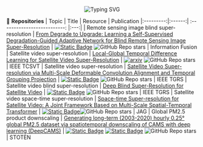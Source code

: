 <p align="center">
<img src="https://readme-typing-svg.herokuapp.com?font=Fira+Code&weight=800&pause=1000&center=true&vCenter=true&repeat=false&width=435&lines=Zooming+Earth+Eyes" alt="Typing SVG" />
</p>

🌱 **Repositories**
|   Topic   |     Title     |    Resource  | Publication
|:---------:|:------:|             :--------------------------:                     |:---:|
|   Remote sensing image blind super-resolution  |   [From Degrade to Upgrade: Learning a Self-Supervised Degradation-Guided Adaptive Network for Blind Remote Sensing Image Super-Resolution](https://www.sciencedirect.com/science/article/pii/S1566253523001100) | [![Static Badge](https://img.shields.io/badge/PDF-Download-blue])](https://github.com/XY-boy/DRSR/blob/main/img/XY-IF.pdf) ![GitHub Repo stars](https://img.shields.io/github/stars/XY-boy/DRSR?style=social) | Information Fusion
|   Satellite video super-resolution  |   [Local-Global Temporal Difference Learning for Satellite Video Super-Resolution](https://www.sciencedirect.com/science/article/pii/S1566253523001100) | [![arxiv](https://img.shields.io/badge/arXiv-Paper-<COLOR>.svg)](https://arxiv.org/abs/2304.04421) ![GitHub Repo stars](https://img.shields.io/github/stars/XY-boy/LGTD?style=social) | IEEE TCSVT
|   Satellite video super-resolution  |   [Satellite Video Super-resolution via Multi-Scale Deformable Convolution Alignment and Temporal Grouping Projection](https://ieeexplore.ieee.org/abstract/document/9530280) | [![Static Badge](https://img.shields.io/badge/PDF-Download-blue])](https://github.com/XY-boy/MSDTGP/blob/main/img/MSDTGP.pdf) ![GitHub Repo stars](https://img.shields.io/github/stars/XY-boy/MSDTGP?style=social) | IEEE TGRS
|   Satellite video blind super-resolution  |   [Deep Blind Super-Resolution for Satellite Video](https://ieeexplore.ieee.org/abstract/document/10172076) | [![Static Badge](https://img.shields.io/badge/PDF-Download-blue])](https://github.com/XY-boy/Blind-Satellite-VSR/blob/main/img/XY-BSVSR.pdf) ![GitHub Repo stars](https://img.shields.io/github/stars/XY-boy/Blind-Satellite-VSR?style=social) | IEEE TGRS
|   Satellite video space-time super-resolution  |   [Space-time Super-resolution for Satellite Video: A Joint Framework Based on Multi-Scale Spatial-Temporal Transformer](https://www.sciencedirect.com/science/article/pii/S0303243422000575) | [![Static Badge](https://img.shields.io/badge/PDF-Download-blue])](https://github.com/XY-boy/MSTT-STVSR/blob/main/figures/MSTT.pdf)![GitHub Repo stars](https://img.shields.io/github/stars/XY-boy/MSTT-STVSR?style=social) | JAG
|  Global PM2.5 product downscaling  |   [Generating long-term (2003-2020) hourly 0.25° global PM2.5 dataset via spatiotemporal downscaling of CAMS with deep learning (DeepCAMS)](https://www.sciencedirect.com/science/article/pii/S004896972204846X) | [![Static Badge](https://img.shields.io/badge/PDF-Download-blue])](https://github.com/XY-boy/DeepCAMS/blob/main/img/DeepCAMS.pdf) [![Static Badge](https://img.shields.io/badge/Zenodo-Download-blue)](https://zenodo.org/record/6967082) ![GitHub Repo stars](https://img.shields.io/github/stars/XY-boy/DeepCAMS?style=social) | STOTEN

<!--
**XY-boy/XY-boy** is a ✨ _special_ ✨ repository because its `README.md` (this file) appears on your GitHub profile.

Here are some ideas to get you started:

- 🔭 I’m currently working on ...
- 🌱 I’m currently learning ...
- 👯 I’m looking to collaborate on ...
- 🤔 I’m looking for help with ...
- 💬 Ask me about ...
- 📫 How to reach me: ...
- 😄 Pronouns: ...
- ⚡ Fun fact: ...
-->
